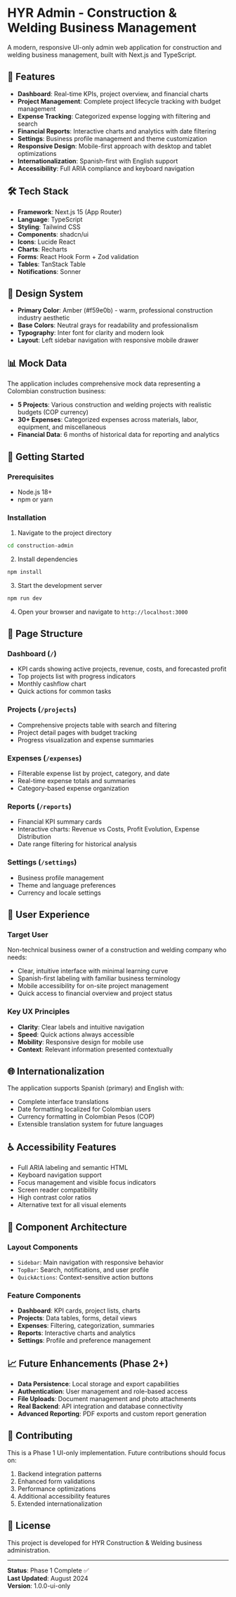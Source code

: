 # HYR Admin - Construction & Welding Business Management

A modern, responsive UI-only admin web application for construction and welding business management, built with Next.js and TypeScript.

## 🚀 Features

- **Dashboard**: Real-time KPIs, project overview, and financial charts
- **Project Management**: Complete project lifecycle tracking with budget management
- **Expense Tracking**: Categorized expense logging with filtering and search
- **Financial Reports**: Interactive charts and analytics with date filtering
- **Settings**: Business profile management and theme customization
- **Responsive Design**: Mobile-first approach with desktop and tablet optimizations
- **Internationalization**: Spanish-first with English support
- **Accessibility**: Full ARIA compliance and keyboard navigation

## 🛠 Tech Stack

- **Framework**: Next.js 15 (App Router)
- **Language**: TypeScript
- **Styling**: Tailwind CSS
- **Components**: shadcn/ui
- **Icons**: Lucide React
- **Charts**: Recharts
- **Forms**: React Hook Form + Zod validation
- **Tables**: TanStack Table
- **Notifications**: Sonner

## 🎨 Design System

- **Primary Color**: Amber (#f59e0b) - warm, professional construction industry aesthetic
- **Base Colors**: Neutral grays for readability and professionalism
- **Typography**: Inter font for clarity and modern look
- **Layout**: Left sidebar navigation with responsive mobile drawer

## 📊 Mock Data

The application includes comprehensive mock data representing a Colombian construction business:

- **5 Projects**: Various construction and welding projects with realistic budgets (COP currency)
- **30+ Expenses**: Categorized expenses across materials, labor, equipment, and miscellaneous
- **Financial Data**: 6 months of historical data for reporting and analytics

## 🚀 Getting Started

### Prerequisites

- Node.js 18+
- npm or yarn

### Installation

1. Navigate to the project directory

```bash
cd construction-admin
```

2. Install dependencies

```bash
npm install
```

3. Start the development server

```bash
npm run dev
```

4. Open your browser and navigate to `http://localhost:3000`

## 📱 Page Structure

### Dashboard (`/`)

- KPI cards showing active projects, revenue, costs, and forecasted profit
- Top projects list with progress indicators
- Monthly cashflow chart
- Quick actions for common tasks

### Projects (`/projects`)

- Comprehensive projects table with search and filtering
- Project detail pages with budget tracking
- Progress visualization and expense summaries

### Expenses (`/expenses`)

- Filterable expense list by project, category, and date
- Real-time expense totals and summaries
- Category-based expense organization

### Reports (`/reports`)

- Financial KPI summary cards
- Interactive charts: Revenue vs Costs, Profit Evolution, Expense Distribution
- Date range filtering for historical analysis

### Settings (`/settings`)

- Business profile management
- Theme and language preferences
- Currency and locale settings

## 🎯 User Experience

### Target User

Non-technical business owner of a construction and welding company who needs:

- Clear, intuitive interface with minimal learning curve
- Spanish-first labeling with familiar business terminology
- Mobile accessibility for on-site project management
- Quick access to financial overview and project status

### Key UX Principles

- **Clarity**: Clear labels and intuitive navigation
- **Speed**: Quick actions always accessible
- **Mobility**: Responsive design for mobile use
- **Context**: Relevant information presented contextually

## 🌐 Internationalization

The application supports Spanish (primary) and English with:

- Complete interface translations
- Date formatting localized for Colombian users
- Currency formatting in Colombian Pesos (COP)
- Extensible translation system for future languages

## ♿ Accessibility Features

- Full ARIA labeling and semantic HTML
- Keyboard navigation support
- Focus management and visible focus indicators
- Screen reader compatibility
- High contrast color ratios
- Alternative text for all visual elements

## 🎨 Component Architecture

### Layout Components

- `Sidebar`: Main navigation with responsive behavior
- `TopBar`: Search, notifications, and user profile
- `QuickActions`: Context-sensitive action buttons

### Feature Components

- **Dashboard**: KPI cards, project lists, charts
- **Projects**: Data tables, forms, detail views
- **Expenses**: Filtering, categorization, summaries
- **Reports**: Interactive charts and analytics
- **Settings**: Profile and preference management

## 📈 Future Enhancements (Phase 2+)

- **Data Persistence**: Local storage and export capabilities
- **Authentication**: User management and role-based access
- **File Uploads**: Document management and photo attachments
- **Real Backend**: API integration and database connectivity
- **Advanced Reporting**: PDF exports and custom report generation

## 🤝 Contributing

This is a Phase 1 UI-only implementation. Future contributions should focus on:

1. Backend integration patterns
2. Enhanced form validations
3. Performance optimizations
4. Additional accessibility features
5. Extended internationalization

## 📄 License

This project is developed for HYR Construction & Welding business administration.

---

**Status**: Phase 1 Complete ✅  
**Last Updated**: August 2024  
**Version**: 1.0.0-ui-only
